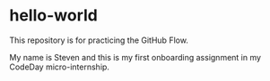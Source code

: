# hello-world
This repository is for practicing the GitHub Flow.

My name is Steven and this is my first onboarding assignment in my CodeDay micro-internship. 
